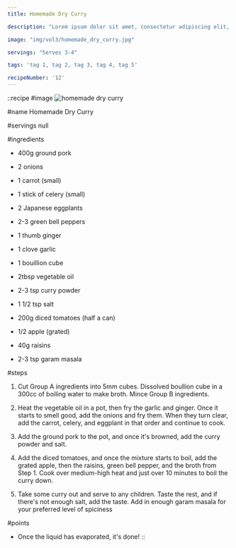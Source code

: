 ```yaml
---
title: Homemade Dry Curry

description: "Lorem ipsum dolor sit amet, consectetur adipiscing elit, sed do eiusmod tempor incididunt ut labore et dolore magna aliqua. Tincidunt eget nullam non nisi est sit amet facilisis."

image: "img/vol3/homemade_dry_curry.jpg"

servings: "Serves 3-4"

tags: 'tag 1, tag 2, tag 3, tag 4, tag 5'

recipeNumber: '12'
---
```


::recipe
#image
![homemade dry curry](/img/vol3/homemade_dry_curry.jpg)

#name
Homemade Dry Curry

#servings
null

#ingredients
- 400g ground pork

- 2 onions
- 1 carrot (small)
- 1 stick of celery (small)
- 2 Japanese eggplants
- 2-3 green bell peppers

- 1 thumb ginger
- 1 clove garlic
- 1 bouillion cube
- 2tbsp vegetable oil
- 2-3 tsp curry powder
- 1 1/2 tsp salt
- 200g diced tomatoes (half a can)
- 1/2 apple (grated)
- 40g raisins
- 2-3 tsp garam masala

#steps
1. Cut Group A ingredients into 5mm cubes. Dissolved boullion cube in a 300cc of boiling water to make broth. Mince Group B ingredients.

2. Heat the vegetable oil in a pot, then fry the garlic and ginger. Once it starts to smell good, add the onions and fry them. When they turn clear, add the carrot, celery, and eggplant in that order and continue to cook.

3. Add the ground pork to the pot, and once it's browned, add the curry powder and salt.

4. Add the diced tomatoes, and once the mixture starts to boil, add the grated apple, then the raisins, green bell pepper, and the broth from Step 1. Cook over medium-high heat and just over 10 minutes to boil the curry down.

5. Take some curry out and serve to any children. Taste the rest, and if there's not enough salt, add the taste. Add in enough garam masala for your preferred level of spiciness

#points
- Once the liquid has evaporated, it's done!
::